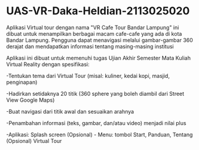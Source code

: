 # UAS-VR-Daka-Heldian-2113025020

<p>Aplikasi Virtual tour dengan nama "VR Cafe Tour Bandar Lampung" ini dibuat untuk menampilkan berbagai macam cafe-cafe yang ada di kota Bandar Lampung. Pengguna dapat menavigasi melalui gambar-gambar 360 derajat dan mendapatkan informasi tentang masing-masing institusi</p>
<p></p>
<p></p>
<p>Aplikasi ini dibuat untuk memenuhi tugas Ujian Akhir Semester Mata Kuliah Virtual Reality dengan spesifikasi:</p>
        <p>-Tentukan tema dari Virtual Tour (misal: kuliner, kedai kopi, masjid, penginapan)
        <p>-Hadirkan setidaknya 20 titik (360 sphere yang boleh diambil dari Street View Google Maps)</p>
        <p>-Buat navigasi dari titik awal dan sesuaikan arahnya</p>
        <p>-Penambahan informasi (teks, gambar, dan/atau video) menjadi nilai plus</p>
        <p>-Aplikasi: Splash screen (Opsional) - Menu: tombol Start, Panduan, Tentang (Opsional) Virtual Tour</p>
